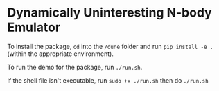 # Dynamically Uninteresting N-body Emulator

To install the package, `cd` into the `/dune` folder and run `pip install -e .` (within the appropriate environment).

To run the demo for the package, run `./run.sh`.

If the shell file isn't executable, run `sudo +x ./run.sh` then do `./run.sh`
